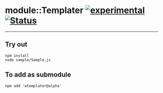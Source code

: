 
# module::Templater [![experimental](https://img.shields.io/badge/stability-experimental-orange.svg)](https://github.com/emersion/stability-badges#experimental) [![Status](https://github.com/Wandalen/wTemplater/workflows/Test/badge.svg)](https://github.com/Wandalen/wTemplater/actions?query=workflow%3ATest)

___

## Try out
```
npm install
node sample/Sample.js
```

## To add as submodule
```
npm add 'wtemplater@alpha'
```

